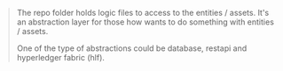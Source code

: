 > The repo folder holds logic files to access to the entities 
> / assets. It's an abstraction layer for those how wants to do
> something with entities / assets.
> 
> One of the type of abstractions could be database, restapi and
> hyperledger fabric (hlf).